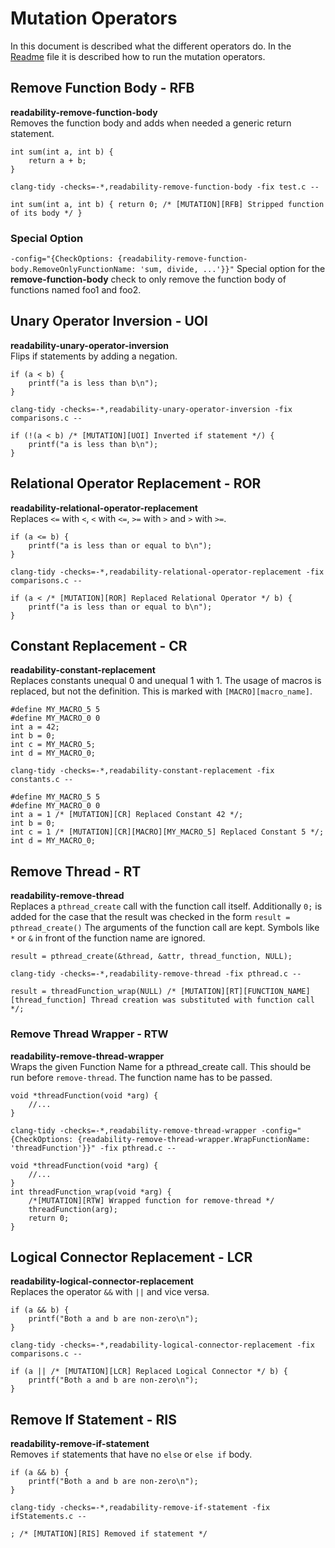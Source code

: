 # Mutation Operators
In this document is described what the different operators do. In the [Readme](README.md) file it is described how to run the mutation operators.

## Remove Function Body - RFB
**readability-remove-function-body**<br>
Removes the function body and adds when needed a generic return statement.
```
int sum(int a, int b) {
    return a + b;
}
```
`clang-tidy -checks=-*,readability-remove-function-body -fix test.c --`
```
int sum(int a, int b) { return 0; /* [MUTATION][RFB] Stripped function of its body */ }
```
### Special Option
`-config="{CheckOptions: {readability-remove-function-body.RemoveOnlyFunctionName: 'sum, divide, ...'}}"` Special option for the **remove-function-body** check to only remove the function body of functions named foo1 and foo2.

## Unary Operator Inversion - UOI
**readability-unary-operator-inversion**<br>
Flips if statements by adding a negation.
```
if (a < b) {
    printf("a is less than b\n");
}
```
`clang-tidy -checks=-*,readability-unary-operator-inversion -fix comparisons.c --`
```
if (!(a < b) /* [MUTATION][UOI] Inverted if statement */) {
    printf("a is less than b\n");
}
```

## Relational Operator Replacement - ROR
**readability-relational-operator-replacement**<br>
Replaces `<=` with `<`, `<` with `<=`, `>=` with `>` and `>` with `>=`.
```
if (a <= b) {
    printf("a is less than or equal to b\n");
}
```
`clang-tidy -checks=-*,readability-relational-operator-replacement -fix comparisons.c --`
```
if (a < /* [MUTATION][ROR] Replaced Relational Operator */ b) {
    printf("a is less than or equal to b\n");
}
```

## Constant Replacement - CR
**readability-constant-replacement**<br>
Replaces constants unequal 0 and unequal 1 with 1. The usage of macros is replaced, but not the definition. This is marked with `[MACRO][macro_name]`.
```
#define MY_MACRO_5 5
#define MY_MACRO_0 0
int a = 42;
int b = 0;
int c = MY_MACRO_5;
int d = MY_MACRO_0;
```
`clang-tidy -checks=-*,readability-constant-replacement -fix constants.c --`
```
#define MY_MACRO_5 5
#define MY_MACRO_0 0
int a = 1 /* [MUTATION][CR] Replaced Constant 42 */;
int b = 0;
int c = 1 /* [MUTATION][CR][MACRO][MY_MACRO_5] Replaced Constant 5 */;
int d = MY_MACRO_0;
```

## Remove Thread - RT
**readability-remove-thread**<br>
Replaces a `pthread_create` call with the function call itself. Additionally `0;` is added for the case that the result was checked in the form `result = pthread_create()` The arguments of the function call are kept. Symbols like `*` or `&` in front of the function name are ignored.
```
result = pthread_create(&thread, &attr, thread_function, NULL);
```
`clang-tidy -checks=-*,readability-remove-thread -fix pthread.c --`
```
result = threadFunction_wrap(NULL) /* [MUTATION][RT][FUNCTION_NAME][thread_function] Thread creation was substituted with function call */;
```

### Remove Thread Wrapper - RTW
**readability-remove-thread-wrapper**<br>
Wraps the given Function Name for a pthread_create call. This should be run before `remove-thread`. The function name has to be passed.
```
void *threadFunction(void *arg) {
    //...
}
```
`clang-tidy -checks=-*,readability-remove-thread-wrapper -config="{CheckOptions: {readability-remove-thread-wrapper.WrapFunctionName: 'threadFunction'}}" -fix pthread.c --`
```
void *threadFunction(void *arg) {
    //...
}
int threadFunction_wrap(void *arg) {
    /*[MUTATION][RTW] Wrapped function for remove-thread */
    threadFunction(arg);
    return 0;
}
```

## Logical Connector Replacement - LCR
**readability-logical-connector-replacement**<br>
Replaces the operator `&&` with `||` and vice versa.
```
if (a && b) {
    printf("Both a and b are non-zero\n");
}
```
`clang-tidy -checks=-*,readability-logical-connector-replacement -fix comparisons.c --`
```
if (a || /* [MUTATION][LCR] Replaced Logical Connector */ b) {
    printf("Both a and b are non-zero\n");
}
```

## Remove If Statement - RIS
**readability-remove-if-statement**<br>
Removes `if` statements that have no `else` or `else if` body.
```
if (a && b) {
    printf("Both a and b are non-zero\n");
}
```
`clang-tidy -checks=-*,readability-remove-if-statement -fix ifStatements.c --`
```
; /* [MUTATION][RIS] Removed if statement */
```